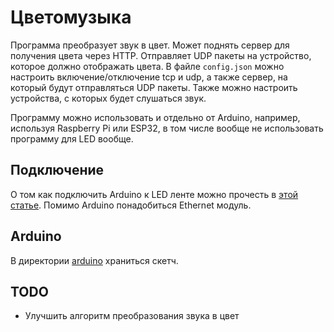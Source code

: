# Цветомузыка

Программа преобразует звук в цвет. Может поднять сервер для получения цвета через HTTP. Отправляет UDP пакеты на устройство, которое должно отображать цвета.
В файле `config.json` можно настроить включение/отключение tcp и udp, а также сервер, на который будут отправляться UDP пакеты. Также можно настроить устройства, с которых будет слушаться звук.

Программу можно использовать и отдельно от Arduino, например, используя Raspberry Pi или ESP32, в том числе вообще не использовать программу для LED вообще.

## Подключение

О том как подключить Arduino к LED ленте можно прочесть в [этой статье](https://alexgyver.ru/lessons/arduino-rgb/). Помимо Arduino понадобиться Ethernet модуль.

## Arduino

В директории [arduino](/arduino/) храниться скетч. 

## TODO

- Улучшить алгоритм преобразования звука в цвет